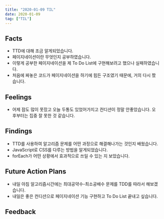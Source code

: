```yaml
---
title: "2020-01-09 TIL"
date: 2020-01-09
tag: ["TIL"]
---
```



## Facts

 - TTD에 대해 조금 알게되었습니다.
 - 페이지네이션이란 무엇인지 공부하였습니다.
 - 이렇게 공부한 페이지네이션을 제 To Do List에 구현해보려고 했으나 실패하였습니다.
 - 처음에 짜놓은 코드가 페이지네이션을 하기에 힘든 구조였기 때문에, 거의 다시 짰습니다.

## Feelings

 - 어제 잠도 많이 못잤고 오늘 두통도 있었어가지고 컨디션이 정말 안좋았습니다. 오후부터는 집중 잘 못한 것 같습니다.

## Findings

 - TTD를 사용하여 알고리즘 문제를 어떤 과정으로 해결해나가는 것인지 배웠습니다.
 - JavaScript로 CSS를 다루는 방법을 알게되었습니다.
 - forEach가 어떤 상황에서 효과적으로 쓰일 수 있는 지 보았습니다.

## Future Action Plans

 - 내일 아침 알고리즘시간에는 최대공약수-최소공배수 문제를 TDD를 따라서 해보겠습니다.
 - 내일은 좋은 컨디션으로 페이지네이션 기능 구현하고 To Do List 끝내고 싶습니다.

## Feedback

